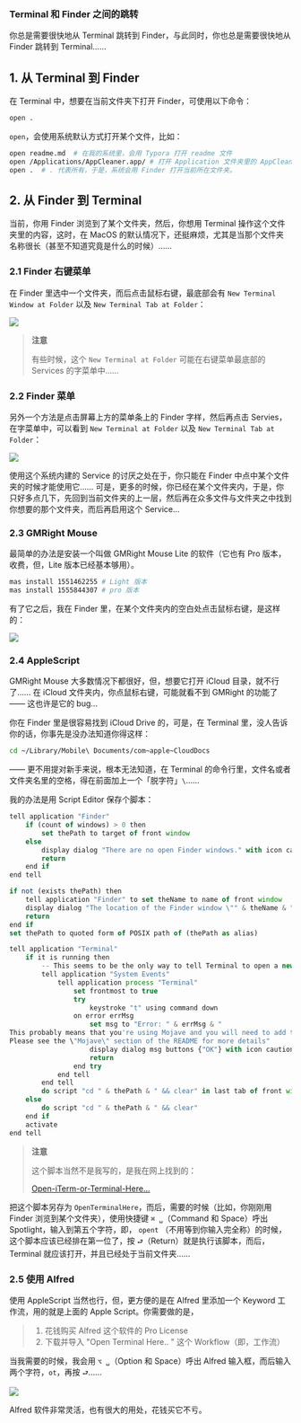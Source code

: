 ### Terminal 和 Finder 之间的跳转

你总是需要很快地从 Terminal 跳转到 Finder，与此同时，你也总是需要很快地从 Finder 跳转到 Terminal……

## 1. 从 Terminal 到 Finder

在 Terminal 中，想要在当前文件夹下打开 Finder，可使用以下命令：

```bash
open .
```

`open`，会使用系统默认方式打开某个文件，比如：

```bash
open readme.md 	# 在我的系统里，会用 Typora 打开 readme 文件
open /Applications/AppCleaner.app/ # 打开 Application 文件夹里的 AppCleaner.app 程序
open .	# . 代表所有，于是，系统会用 Finder 打开当前所在文件夹。
```

## 2. 从 Finder 到 Terminal

当前，你用 Finder 浏览到了某个文件夹，然后，你想用 Terminal 操作这个文件夹里的内容，这时，在 MacOS 的默认情况下，还挺麻烦，尤其是当那个文件夹名称很长（甚至不知道究竟是什么的时候）…… 

### 2.1 Finder 右键菜单

在 Finder 里选中一个文件夹，而后点击鼠标右键，最底部会有 `New Terminal Window at Folder`  以及 `New Terminal Tab at Folder`：

![](images/finder-context-menu.png)

> **注意**
>
>  有些时候，这个 `New Terminal at Folder` 可能在右键菜单最底部的 Services 的字菜单中……

### 2.2 Finder 菜单

另外一个方法是点击屏幕上方的菜单条上的 Finder 字样，然后再点击 Servies，在字菜单中，可以看到 `New Terminal at Folder` 以及 `New Terminal Tab at Folder`：

![](images/finder-Services-from-menu.png)

使用这个系统内建的 Service 的讨厌之处在于，你只能在 Finder 中点中某个文件夹的时候才能使用它…… 可是，更多的时候，你已经在某个文件夹内，于是，你只好多点几下，先回到当前文件夹的上一层，然后再在众多文件与文件夹之中找到你想要的那个文件夹，而后再启用这个 Service...

### 2.3 GMRight Mouse 

最简单的办法是安装一个叫做 GMRight Mouse Lite 的软件（它也有 Pro 版本，收费，但，Lite 版本已经基本够用）。

```bash
mas install 1551462255 # Light 版本
mas install 1555844307 # pro 版本
```

有了它之后，我在 Finder 里，在某个文件夹内的空白处点击鼠标右键，是这样的：

![](images/gmright-pro.png)



### 2.4 AppleScript

GMRight Mouse 大多数情况下都很好，但，想要它打开 iCloud 目录，就不行了……  在 iCloud 文件夹内，你点鼠标右键，可能就看不到 GMRight 的功能了 —— 这也许是它的 bug...

你在 Finder 里是很容易找到 iCloud Drive 的，可是，在 Terminal 里，没人告诉你的话，你事先是没办法知道你得这样：

```bash
cd ~/Library/Mobile\ Documents/com~apple~CloudDocs
```

—— 更不用提对新手来说，根本无法知道，在 Terminal 的命令行里，文件名或者文件夹名里的空格，得在前面加上一个「脱字符」`\`……

我的办法是用 Script Editor 保存个脚本：

```js
tell application "Finder"
	if (count of windows) > 0 then
		set thePath to target of front window
	else
		display dialog "There are no open Finder windows." with icon caution buttons {"OK"} with title "Open Terminal Here..."
		return
	end if
end tell

if not (exists thePath) then
	tell application "Finder" to set theName to name of front window
	display dialog "The location of the Finder window \"" & theName & "\" is not a real location (e.g. smart folder, search, network, trash, etc) and cannot opened in Terminal." with icon caution buttons {"OK"} with title "Open Terminal Here..."
	return
end if
set thePath to quoted form of POSIX path of (thePath as alias)

tell application "Terminal"
	if it is running then
		-- This seems to be the only way to tell Terminal to open a new tab
		tell application "System Events"
			tell application process "Terminal"
				set frontmost to true
				try
					keystroke "t" using command down
				on error errMsg
					set msg to "Error: " & errMsg & "
This probably means that you're using Mojave and you will need to add this app to the \"Accessibility\" section in the \"Privacy\" tab of the \"Security & Privacy\" System Preferences.
Please see the \"Mojave\" section of the README for more details"
					display dialog msg buttons {"OK"} with icon caution with title "Open Terminal Here..."
					return
				end try
			end tell
		end tell
		do script "cd " & thePath & " && clear" in last tab of front window
	else
		do script "cd " & thePath & " && clear"
	end if
	activate
end tell
```

> **注意**
>
> 这个脚本当然不是我写的，是我在网上找到的：
>
> [Open-iTerm-or-Terminal-Here...](https://github.com/rkanter/Open-iTerm-or-Terminal-Here.../blob/master/applescripts/Terminal.applescript)

把这个脚本另存为 `OpenTerminalHere`，而后，需要的时候（比如，你刚刚用 Finder 浏览到某个文件夹），使用快捷键 `⌘ ␣`（Command 和 Space）呼出 Spotlight，输入到第五个字符，即， `opent` （不用等到你输入完全称）的时候，这个脚本应该已经排在第一位了，按 `⮐`（Return）就是执行该脚本，而后，Terminal 就应该打开，并且已经处于当前文件夹……

### 2.5 使用 Alfred

使用 AppleScript 当然也行，但，更方便的是在 Alfred 里添加一个 Keyword 工作流，用的就是上面的 Apple Script。你需要做的是，

> 1. 花钱购买 Alfred 这个软件的 Pro License
> 2. 下载并导入 "Open Terminal Here.. " 这个 Workflow（即，工作流）

当我需要的时候，我会用 `⌥ ␣`（Option 和 Space）呼出 Alfred 输入框，而后输入两个字符，`ot`，再按 `⮐`……

![](images/alfred-ot.png)

Alfred 软件非常灵活，也有很大的用处，花钱买它不亏。

